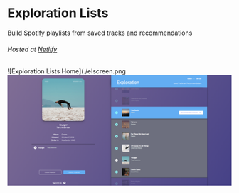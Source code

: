 # Exploration Lists

Build Spotify playlists from saved tracks and recommendations
###### Hosted at [Netlify](http://exploration-app.netlify.com/ "Netlify")

![Exploration Lists Home](./elscreen.png
![Exploration Lists Home - Recommendations](./elscreen2.png)
